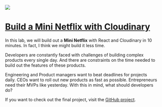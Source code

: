 ![](https://cdn.scotch.io/1/lbpFyaWRvCH4O0qfETkQ_build-a-mini-netflix-with-react.png.jpg)

# [Build a Mini Netflix with Cloudinary](https://cloudinary.gitbooks.io/build-a-mini-netflix/content/)

In this lab, we will build out a **Mini Netflix** with React and Cloudinary in 10 minutes. In fact, I think we might build it less time.

Developers are constantly faced with challenges of building complex products every single day. And there are constraints on the time needed to build out the features of these products.

Engineering and Product managers want to beat deadlines for projects daily. CEOs want to roll out new products as fast as possible. Entrepreneurs need their MVPs like yesterday. With this in mind, what should developers do?

If you want to check out the final project, visit the [GitHub project](https://github.com/unicodeveloper/miniflix).



